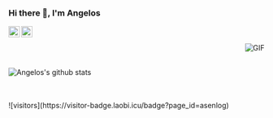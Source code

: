 ### Hi there 👋, I'm Angelos

<a href="https://www.linkedin.com/in/aroussakis/">
  <img align="left" alt="Angelos's LinkdeIn" width="22px" src="https://cdn.jsdelivr.net/npm/simple-icons@v3/icons/linkedin.svg" />
</a>
<a href="https://www.twitter.com/asenlog">
  <img align="left" alt="Angelos's Twitter" width="22px" src="https://cdn.jsdelivr.net/npm/simple-icons@v3/icons/twitter.svg" />
</a>

<br />
<br />

<img align="right" alt="GIF" src="https://i.pinimg.com/originals/e4/26/70/e426702edf874b181aced1e2fa5c6cde.gif" />

<br />
<br />

![Angelos's github stats](https://github-readme-stats.vercel.app/api?username=asenlog&show_icons=true)

<br />
<br />
![visitors](https://visitor-badge.laobi.icu/badge?page_id=asenlog)

<!--
**asenlog/asenlog** is a ✨ _special_ ✨ repository because its `README.md` (this file) appears on your GitHub profile.

**Currently**
Here are some ideas to get you started:

- 🔭 I’m currently working on GoLang building Microservices
- 🌱 I’m currently learning 
- 👯 I’m looking to collaborate on ...
- 🤔 I’m looking for help with ...
- 💬 Ask me about ...
- 📫 How to reach me: ...
- ⚡ Fun fact: ...
-->
